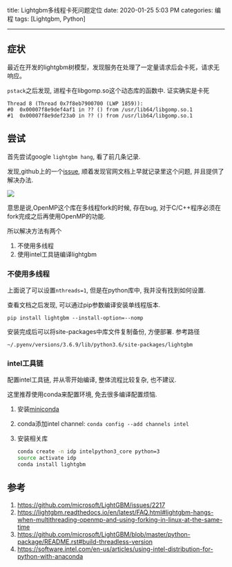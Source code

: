 title: Lightgbm多线程卡死问题定位
date: 2020-01-25 5:03 PM
categories: 编程
tags: [Lightgbm, Python]

---

## 症状
最近在开发的lightgbm树模型，发现服务在处理了一定量请求后会卡死，请求无响应。

`pstack`之后发现, 进程卡在libgomp.so这个动态库的函数中. 证实确实是卡死

```
Thread 8 (Thread 0x7f8eb7900700 (LWP 1859)):
#0  0x00007f8e9def4af1 in ?? () from /usr/lib64/libgomp.so.1
#1  0x00007f8e9def23a0 in ?? () from /usr/lib64/libgomp.so.1
```

## 尝试
首先尝试google `lightgbm hang`, 看了前几条记录.

发现,github上的一个[issue](https://github.com/microsoft/LightGBM/issues/2217#issuecomment-501233873), 顺着发现官网文档上早就记录里这个问题, 并且提供了解决办法.

<!--more-->

![](https://image.ponder.work/mweb/2020-01-25-15799334551032.jpg)

意思是说,OpenMP这个库在多线程fork的时候, 存在bug, 对于C/C++程序必须在fork完成之后再使用OpenMP的功能.

所以解决方法有两个
1. 不使用多线程
2. 使用intel工具链编译lightgbm

### 不使用多线程
上面说了可以设置`nthreads=1`, 但是在python库中, 我并没有找到如何设置.

查看文档之后发现, 可以通过pip参数编译安装单线程版本.

```
pip install lightgbm --install-option=--nomp
```

安装完成后可以将site-packages中库文件复制备份, 方便部署. 参考路径

```
~/.pyenv/versions/3.6.9/lib/python3.6/site-packages/lightgbm
```

### intel工具链
配置intel工具链, 并从零开始编译, 整体流程比较复杂, 也不建议.

这里推荐使用conda来配置环境, 免去很多编译配置烦恼.

1. 安装[miniconda](https://docs.conda.io/en/latest/miniconda.html)

2. conda添加intel channel: `conda config --add channels intel`

3. 安装相关库

	```bash
	conda create -n idp intelpython3_core python=3
	source activate idp
	conda install lightgbm
	```

## 参考
1. https://github.com/microsoft/LightGBM/issues/2217
2. https://lightgbm.readthedocs.io/en/latest/FAQ.html#lightgbm-hangs-when-multithreading-openmp-and-using-forking-in-linux-at-the-same-time
3. https://github.com/microsoft/LightGBM/blob/master/python-package/README.rst#build-threadless-version
4. https://software.intel.com/en-us/articles/using-intel-distribution-for-python-with-anaconda
